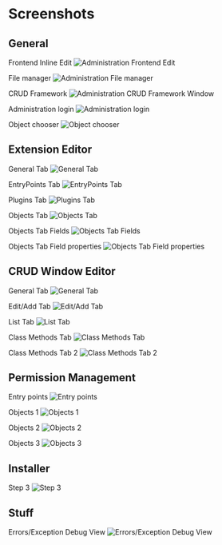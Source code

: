 Screenshots
===========

General
-------

Frontend Inline Edit
![Administration Frontend Edit](https://raw.github.com/KrynLabs/Kryn.cms/propel1.6/docu/images/admin-frontend-edit.png)

File manager
![Administration File manager](https://raw.github.com/KrynLabs/Kryn.cms/propel1.6/docu/images/admin-files-context-image.png)

CRUD Framework
![Administration CRUD Framework Window](https://raw.github.com/KrynLabs/Kryn.cms/propel1.6/docu/images/admin-users.png)

Administration login
![Administration login](https://raw.github.com/KrynLabs/Kryn.cms/propel1.6/docu/images/admin-login.png)

Object chooser
![Object chooser](https://raw.github.com/KrynLabs/Kryn.cms/propel1.6/docu/images/admin-object-chooser.png)


Extension Editor
----------------

General Tab
![General Tab](https://raw.github.com/KrynLabs/Kryn.cms/propel1.6/docu/images/admin-extensioneditor-general.png)

EntryPoints Tab
![EntryPoints Tab](https://raw.github.com/KrynLabs/Kryn.cms/propel1.6/docu/images/admin-extensioneditor-entrypoints.png)

Plugins Tab
![Plugins Tab](https://raw.github.com/KrynLabs/Kryn.cms/propel1.6/docu/images/admin-extensioneditor-plugins.png)

Objects Tab
![Objects Tab](https://raw.github.com/KrynLabs/Kryn.cms/propel1.6/docu/images/admin-extensioneditor-objects1.png)

Objects Tab Fields
![Objects Tab Fields](https://raw.github.com/KrynLabs/Kryn.cms/propel1.6/docu/images/admin-extensioneditor-objects2.png)

Objects Tab Field properties
![Objects Tab Field properties](https://raw.github.com/KrynLabs/Kryn.cms/propel1.6/docu/images/admin-extensioneditor-objects3.png)


CRUD Window Editor
------------------

General Tab
![General Tab](https://raw.github.com/KrynLabs/Kryn.cms/propel1.6/docu/images/admin-windoweditor-general.png)

Edit/Add Tab
![Edit/Add Tab](https://raw.github.com/KrynLabs/Kryn.cms/propel1.6/docu/images/admin-windoweditor-edit-add.png)

List Tab
![List Tab](https://raw.github.com/KrynLabs/Kryn.cms/propel1.6/docu/images/admin-windoweditor-list.png)

Class Methods Tab
![Class Methods Tab](https://raw.github.com/KrynLabs/Kryn.cms/propel1.6/docu/images/admin-windoweditor-classmethods1.png)

Class Methods Tab 2
![Class Methods Tab 2](https://raw.github.com/KrynLabs/Kryn.cms/propel1.6/docu/images/admin-windoweditor-classmethods2.png)



Permission Management
------------------

Entry points
![Entry points](https://raw.github.com/KrynLabs/Kryn.cms/propel1.6/docu/images/admin-permission-management1.png)

Objects 1
![Objects 1](https://raw.github.com/KrynLabs/Kryn.cms/propel1.6/docu/images/admin-permission-management2.png)

Objects 2
![Objects 2](https://raw.github.com/KrynLabs/Kryn.cms/propel1.6/docu/images/admin-permission-management3.png)

Objects 3
![Objects 3](https://raw.github.com/KrynLabs/Kryn.cms/propel1.6/docu/images/admin-permission-management4.png)


Installer
------------------

Step 3
![Step 3](https://raw.github.com/KrynLabs/Kryn.cms/propel1.6/docu/images/installer-step3.png)

Stuff
------------------

Errors/Exception Debug View
![Errors/Exception Debug View](https://raw.github.com/KrynLabs/Kryn.cms/propel1.6/docu/images/errors-exception-debug-view.png)